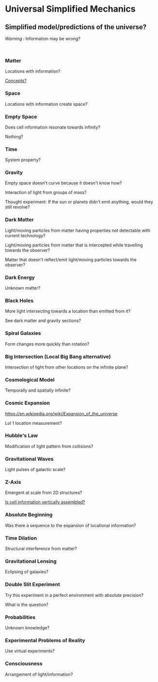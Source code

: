 # Universal Simplified Mechanics

## Simplified model/predictions of the universe?

*Warning* : Information may be wrong?

<br/>

### Matter

Locations with information?

[Concepts?](https://github.com/tboie/universal_phreak_generator?tab=readme-ov-file#system-mechanics-visualization)

### Space

Locations with information create space?

### Empty Space

Does cell information resonate towards infinity?

Nothing?

### Time

System property?

### Gravity

Empty space doesn't curve because it doesn't know how?

Interaction of light from groups of mass?

Thought experiment: If the sun or planets didn't emit anything, would they still revolve?

### Dark Matter

Light/moving particles from matter having properties not detectable with current technology?

Light/moving particles from matter that is intercepted while travelling towards the observer?

Matter that doesn't reflect/emit light/moving particles towards the observer?

### Dark Energy

Unknown matter?

### Black Holes

More light intersecting towards a location than emitted from it?

See dark matter and gravity sections?

### Spiral Galaxies

Form changes more quickly than rotation?

### Big Intersection (Local Big Bang alternative)

Intersection of light from other locations on the infinite plane?

### Cosmological Model

Temporally and spatially infinite?

### Cosmic Expansion

https://en.wikipedia.org/wiki/Expansion_of_the_universe

Lol 1 location measurement?

### Hubble's Law

Modification of light pattern from collisions?

### Gravitational Waves

Light pulses of galactic scale?

### Z-Axis

Emergent at scale from 2D structures?

[Is cell information vertically assembled?](https://github.com/tboie/universal_phreak_generator?tab=readme-ov-file#system-mechanics-visualization)

### Absolute Beginning

Was there a sequence to the expansion of locational information?

### Time Dilation

Structural interference from matter?

### Gravitational Lensing

Eclipsing of galaxies?

### Double Slit Experiment

Try this experiment in a perfect environment with absolute precision?

What is the question?

### Probabilities

Unknown knowledge?

### Experimental Problems of Reality

Use virtual experiments?

### Consciousness

Arrangement of light/information?
